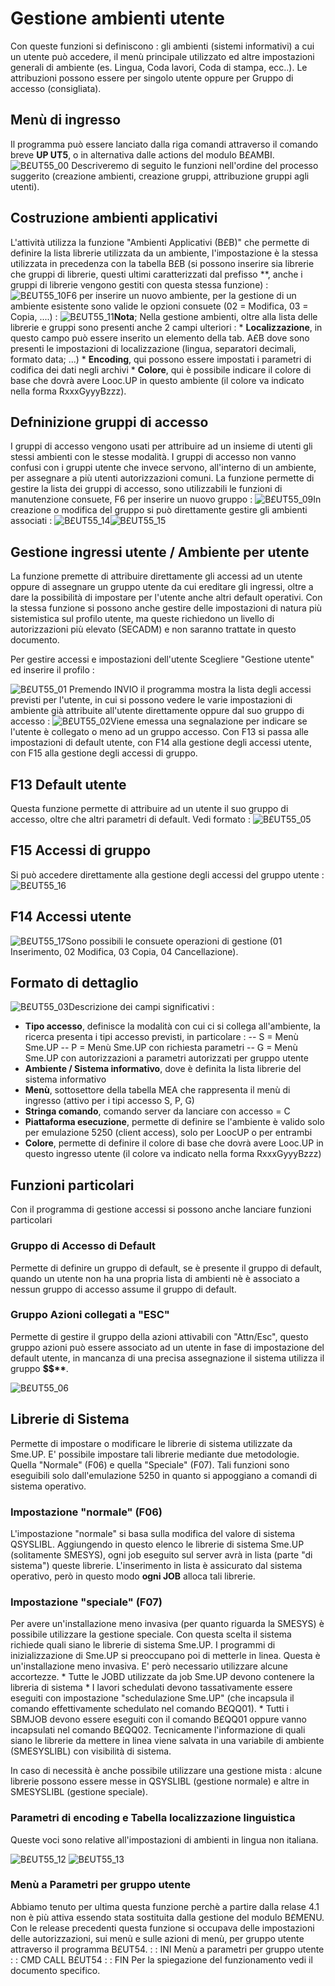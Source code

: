 # Gestione ambienti utente
Con queste funzioni si definiscono :  gli ambienti (sistemi informativi) a cui un utente può accedere, il menù principale utilizzato ed altre impostazioni generali di ambiente (es. Lingua, Coda lavori, Coda di stampa, ecc..). Le attribuzioni possono essere per singolo utente oppure per Gruppo di accesso (consigliata).

## Menù di ingresso
Il programma può essere lanciato dalla riga comandi attraverso il comando breve **UP UT5**, o in alternativa dalle actions del modulo B£AMBI.
![B£UT55_00](http://localhost:3000/immagini/MBDOC_OGG-P_B£UT55/BXUT55_00.png)
Descriveremo di seguito le funzioni nell'ordine del processo suggerito (creazione ambienti, creazione gruppi, attribuzione gruppi agli utenti).

## Costruzione ambienti applicativi
L'attività utilizza la funzione "Ambienti Applicativi (B£B)" che permette di definire la lista librerie utilizzata da un ambiente, l'impostazione è la stessa utilizzata in precedenza con la tabella B£B (si possono inserire sia librerie che gruppi di librerie, questi ultimi caratterizzati dal prefisso \*\*, anche i gruppi di librerie vengono gestiti con questa stessa funzione) : 
![B£UT55_10](http://localhost:3000/immagini/MBDOC_OGG-P_B£UT55/BXUT55_10.png)F6 per inserire un nuovo ambiente, per la gestione di un ambiente esistente sono valide le opzioni consuete (02 = Modifica, 03 = Copia, ....) : 
![B£UT55_11](http://localhost:3000/immagini/MBDOC_OGG-P_B£UT55/BXUT55_11.png)**Nota**; Nella gestione ambienti, oltre alla lista delle librerie e gruppi sono presenti anche 2 campi ulteriori : 
\* __Localizzazione__, in questo campo può essere inserito un elemento della tab. A£B dove sono presenti le impostazioni di localizzazione (lingua, separatori decimali, formato data; ...)
\* __Encoding__, qui possono essere impostati i parametri di codifica dei dati negli archivi
\* __Colore__, qui è possibile indicare il colore di base che dovrà avere Looc.UP in questo ambiente (il colore va indicato nella forma RxxxGyyyBzzz).

## Defninizione gruppi di accesso
I gruppi di accesso vengono usati per attribuire ad un insieme di utenti gli stessi ambienti con le stesse modalità. I gruppi di accesso non vanno confusi con i gruppi utente che invece servono, all'interno di un ambiente, per assegnare a più utenti autorizzazioni comuni.
La funzione permette di gestire la lista dei gruppi di accesso, sono utilizzabili le funzioni di manutenzione consuete, F6 per inserire un nuovo gruppo : 
![B£UT55_09](http://localhost:3000/immagini/MBDOC_OGG-P_B£UT55/BXUT55_09.png)In creazione o modifica del gruppo si può direttamente gestire gli ambienti associati : 
![B£UT55_14](http://localhost:3000/immagini/MBDOC_OGG-P_B£UT55/BXUT55_14.png)![B£UT55_15](http://localhost:3000/immagini/MBDOC_OGG-P_B£UT55/BXUT55_15.png)
## Gestione ingressi utente / Ambiente per utente
La funzione premette di attribuire direttamente gli accessi ad un utente oppure di assegnare un gruppo utente da cui ereditare gli ingressi, oltre a dare la possibilità di impostare per l'utente anche altri default operativi. Con la stessa funzione si possono anche gestire delle impostazioni di natura più sistemistica sul profilo utente, ma queste richiedono un livello di autorizzazioni più elevato (SECADM) e non saranno trattate in questo documento.

Per gestire accessi e impostazioni dell'utente Scegliere "Gestione utente" ed inserire il profilo : 

![B£UT55_01](http://localhost:3000/immagini/MBDOC_OGG-P_B£UT55/BXUT55_01.png)
Premendo INVIO il programma mostra la lista degli accessi previsti per l'utente, in cui si possono vedere le varie impostazioni di ambiente già attribuite all'utente direttamente oppure dal suo gruppo di accesso : 
![B£UT55_02](http://localhost:3000/immagini/MBDOC_OGG-P_B£UT55/BXUT55_02.png)Viene emessa una segnalazione per indicare se l'utente è collegato o meno ad un gruppo accesso.
Con F13 si passa alle impostazioni di default utente, con F14 alla gestione degli accessi utente, con F15 alla gestione degli accessi di gruppo.

## F13 Default utente
Questa funzione permette di attribuire ad un utente il suo gruppo di accesso, oltre che altri parametri di default.
Vedi formato : 
![B£UT55_05](http://localhost:3000/immagini/MBDOC_OGG-P_B£UT55/BXUT55_05.png)
## F15 Accessi di gruppo
Si può accedere direttamente alla gestione degli accessi del gruppo utente : 
![B£UT55_16](http://localhost:3000/immagini/MBDOC_OGG-P_B£UT55/BXUT55_16.png)
## F14 Accessi utente
![B£UT55_17](http://localhost:3000/immagini/MBDOC_OGG-P_B£UT55/BXUT55_17.png)Sono possibili le consuete operazioni di gestione (01 Inserimento, 02 Modifica, 03 Copia, 04 Cancellazione).

## Formato di dettaglio
![B£UT55_03](http://localhost:3000/immagini/MBDOC_OGG-P_B£UT55/BXUT55_03.png)Descrizione dei campi significativi : 

- **Tipo accesso**,  definisce la modalità con cui ci si collega all'ambiente, la ricerca presenta i tipi accesso previsti, in particolare : 
-- S = Menù Sme.UP
-- P = Menù Sme.UP con richiesta parametri
-- G = Menù Sme.UP con autorizzazioni a parametri autorizzati per gruppo utente
- **Ambiente / Sistema informativo**, dove è definita la lista librerie del sistema informativo
- **Menù**, sottosettore della tabella MEA che rappresenta il menù di ingresso (attivo per i tipi accesso S, P, G)
- **Stringa comando**,  comando server da lanciare con accesso = C
- **Piattaforma esecuzione**,  permette di definire se l'ambiente è valido solo per emulazione 5250 (client access), solo per LoocUP o per entrambi
- **Colore**,  permette di definire il colore di base che dovrà avere Looc.UP in questo ingresso utente (il colore va indicato nella forma RxxxGyyyBzzz)


## Funzioni particolari
Con il programma di gestione accessi si possono anche lanciare funzioni particolari

### Gruppo di Accesso di Default
Permette di definire un gruppo di default, se è presente il gruppo di default, quando un utente non ha una propria lista di ambienti nè è associato a nessun gruppo di accesso assume il gruppo di default.

### Gruppo Azioni collegati a "ESC"
Permette di gestire il gruppo della azioni attivabili con "Attn/Esc", questo gruppo azioni può essere associato ad un utente in fase di impostazione del default utente, in mancanza di una precisa assegnazione il sistema utilizza il gruppo **$$\*\***.

![B£UT55_06](http://localhost:3000/immagini/MBDOC_OGG-P_B£UT55/BXUT55_06.png)
## Librerie di Sistema
Permette di impostare o modificare le librerie di sistema utilizzate da Sme.UP.
E' possibile impostare tali librerie mediante due metodologie. Quella "Normale" (F06) e quella "Speciale" (F07).
Tali funzioni sono eseguibili solo dall'emulazione 5250 in quanto si appoggiano a comandi di sistema operativo.

### Impostazione "normale" (F06)
L'impostazione "normale" si basa sulla modifica del valore di sistema QSYSLIBL.
Aggiungendo in questo elenco le librerie di sistema Sme.UP (solitamente SMESYS), ogni job eseguito sul server avrà in lista (parte "di sistema") queste librerie.
L'inserimento in lista è assicurato dal sistema operativo, però in questo modo **ogni JOB** alloca tali librerie.

### Impostazione "speciale" (F07)
Per avere un'installazione meno invasiva (per quanto riguarda la SMESYS) è possibile utilizzare la gestione speciale.
Con questa scelta il sistema richiede quali siano le librerie di sistema Sme.UP. I programmi di inizializzazione di Sme.UP si preoccupano poi di metterle in linea.
Questa è un'installazione meno invasiva. E' però necessario utilizzare alcune accortezze.
\* Tutte le JOBD utilizzate da job Sme.UP devono contenere la libreria di sistema
\* I lavori schedulati devono tassativamente essere eseguiti con impostazione "schedulazione Sme.UP" (che incapsula il comando effettivamente schedulato nel comando B£QQ01).
\* Tutti i SBMJOB devono essere eseguiti con il comando B£QQ01 oppure vanno incapsulati nel comando B£QQ02.
Tecnicamente l'informazione di quali siano le librerie da mettere in linea viene salvata in una variabile di ambiente (SMESYSLIBL) con visibilità di sistema.

In caso di necessità è anche possibile utilizzare una gestione mista :  alcune librerie possono essere messe in QSYSLIBL (gestione normale) e altre in SMESYSLIBL (gestione speciale).

### Parametri di encoding e Tabella localizzazione linguistica
Queste voci sono relative all'impostazioni di ambienti in lingua non italiana.

![B£UT55_12](http://localhost:3000/immagini/MBDOC_OGG-P_B£UT55/BXUT55_12.png)
![B£UT55_13](http://localhost:3000/immagini/MBDOC_OGG-P_B£UT55/BXUT55_13.png)
### Menù a Parametri per gruppo utente
Abbiamo tenuto per ultima questa funzione perchè a partire dalla relase 4.1 non è più attiva essendo stata sostituita dalla gestione del modulo B£MENU.
Con le release precedenti questa funzione si occupava delle impostazioni delle autorizzazioni, sui menù e sulle azioni di menù, per gruppo utente attraverso il programma B£UT54.
 :  : INI Menù a parametri per gruppo utente
 :  : CMD CALL B£UT54
 :  : FIN
Per la spiegazione del funzionamento vedi il documento specifico.
